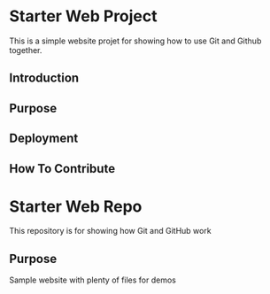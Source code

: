# Starter Web Project
This is a simple website projet for showing how to use Git and Github together.

## Introduction

## Purpose

## Deployment

## How To Contribute

# Starter Web Repo

This repository is for showing how Git and GitHub work

## Purpose

Sample website with plenty of files for demos